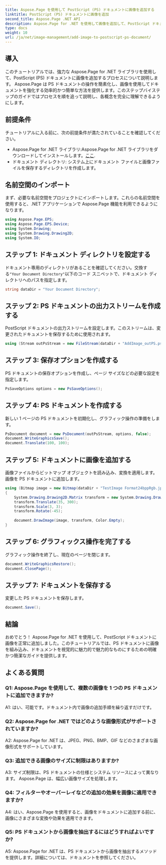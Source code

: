 ```yaml
---
title: Aspose.Page を使用して PostScript (PS) ドキュメントに画像を追加する
linktitle: PostScript (PS) ドキュメントに画像を追加
second_title: Aspose.Page .NET API
description: Aspose.Page for .NET を使用して画像を追加して、PostScript ドキュメントを強化する方法を学びます。シームレスなエクスペリエンスを実現するには、ステップバイステップのガイドに従ってください。
type: docs
weight: 10
url: /ja/net/image-management/add-image-to-postscript-ps-document/
---
```

## 導入

このチュートリアルでは、強力な Aspose.Page for .NET ライブラリを使用して、PostScript (PS) ドキュメントに画像を追加するプロセスについて説明します。 Aspose.Page は PS ドキュメントの操作を簡素化し、画像を使用してドキュメントを強化する効率的かつ簡単な方法を提供します。このステップバイステップのガイドではプロセスを順を追って説明し、各概念を完全に理解できるようにします。

## 前提条件

チュートリアルに入る前に、次の前提条件が満たされていることを確認してください。

-  Aspose.Page for .NET ライブラリ:Aspose.Page for .NET ライブラリをダウンロードしてインストールします。[ここ](https://releases.aspose.com/page/net/).
- ドキュメント ディレクトリ: システム上にドキュメント ファイルと画像ファイルを保存するディレクトリを作成します。

## 名前空間のインポート

まず、必要な名前空間をプロジェクトにインポートします。これらの名前空間を使用すると、.NET アプリケーションで Aspose.Page 機能を利用できるようになります。

```csharp
using Aspose.Page.EPS;
using Aspose.Page.EPS.Device;
using System.Drawing;
using System.Drawing.Drawing2D;
using System.IO;
```

## ステップ 1: ドキュメント ディレクトリを設定する

ドキュメント専用のディレクトリがあることを確認してください。交換する`"Your Document Directory"`以下のコード スニペットで、ドキュメント ディレクトリへのパスを指定します。

```csharp
string dataDir = "Your Document Directory";
```

## ステップ 2: PS ドキュメントの出力ストリームを作成する

PostScript ドキュメントの出力ストリームを設定します。このストリームは、変更されたドキュメントを保存するために使用されます。

```csharp
using (Stream outPsStream = new FileStream(dataDir + "AddImage_outPS.ps", FileMode.Create))
```

## ステップ 3: 保存オプションを作成する

PS ドキュメントの保存オプションを作成し、ページ サイズなどの必要な設定を指定します。

```csharp
PsSaveOptions options = new PsSaveOptions();
```

## ステップ 4: PS ドキュメントを作成する

新しい 1 ページの PS ドキュメントを初期化し、グラフィック操作の準備をします。

```csharp
PsDocument document = new PsDocument(outPsStream, options, false);
document.WriteGraphicsSave();
document.Translate(100, 100);
```

## ステップ 5: ドキュメントに画像を追加する

画像ファイルからビットマップ オブジェクトを読み込み、変換を適用します。画像を PS ドキュメントに追加します。

```csharp
using (Bitmap image = new Bitmap(dataDir + "TestImage Format24bppRgb.jpg"))
{
    System.Drawing.Drawing2D.Matrix transform = new System.Drawing.Drawing2D.Matrix();
    transform.Translate(35, 300);
    transform.Scale(3, 3);
    transform.Rotate(-45);
    
    document.DrawImage(image, transform, Color.Empty);
}
```

## ステップ 6: グラフィックス操作を完了する

グラフィック操作を終了し、現在のページを閉じます。

```csharp
document.WriteGraphicsRestore();
document.ClosePage();
```

## ステップ 7: ドキュメントを保存する

変更した PS ドキュメントを保存します。

```csharp
document.Save();
```

## 結論

おめでとう！ Aspose.Page for .NET を使用して、PostScript ドキュメントに画像を正常に追加しました。このチュートリアルでは、PS ドキュメントに画像を組み込み、ドキュメントを視覚的に魅力的で魅力的なものにするための明確かつ簡潔なガイドを提供します。

## よくある質問

### Q1: Aspose.Page を使用して、複数の画像を 1 つの PS ドキュメントに追加できますか?

A1: はい、可能です。ドキュメント内で画像の追加手順を繰り返すだけです。

### Q2: Aspose.Page for .NET ではどのような画像形式がサポートされていますか?

A2: Aspose.Page for .NET は、JPEG、PNG、BMP、GIF などのさまざまな画像形式をサポートしています。

### Q3: 追加できる画像のサイズに制限はありますか?

A3: サイズ制限は、PS ドキュメントの仕様とシステム リソースによって異なります。 Aspose.Page は、幅広い画像サイズを処理します。

### Q4: フィルターやオーバーレイなどの追加の効果を画像に適用できますか?

A4: はい、Aspose.Page を使用すると、画像をドキュメントに追加する前に、画像にさまざまな変換や効果を適用できます。

### Q5: PS ドキュメントから画像を抽出するにはどうすればよいですか?

A5: Aspose.Page for .NET は、PS ドキュメントから画像を抽出するメソッドを提供します。詳細については、ドキュメントを参照してください。